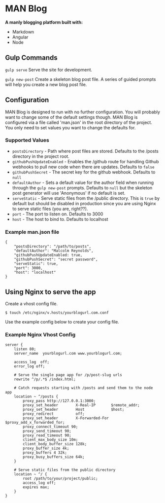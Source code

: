 # MAN Blog

**A manly blogging platform built with:**
- Markdown
- Angular
- Node

## Gulp Commands

```gulp serve```
Serve the site for development.

```gulp new-post```
Create a skeleton blog post file. A series of guided prompts will help you create a new blog post file.

## Configuration
MAN Blog is designed to run with no further configuration. You will probably want to change some of the default settings though. MAN Blog is configured via a file called 'man.json' in the root directory of the project. You only need to set values you want to change the defaults for.

### Supported Values
- ```postsDirectory``` - Path where post files are stored. Defaults to the /posts directory in the project root.
- ```githubPushUpdateEnabled``` - Enables the /github route for handling Github webhooks to pull new code when there are updates. Defaults to ```false```
- ```githubPushSecret``` - The secret key for the github webhook. Defaults to ```null```
- ```defaultAuthor``` - Sets a default value for the author field when running through the ```gulp new-post``` prompts. Defaults to ```null``` but the skeleton post generator will use 'Anonymous' if no default is set.
- ```serveStatic``` -  Serve static files from the /public directory. This is ```true``` by default but should be disabled in production since you are using Nginx to serve static files (you are, right??).
- ```port``` - The port to listen on. Defaults to 3000
- ```host``` - The host to bind to. Defaults to localhost


### Example man.json file

````
{
	"postsDirectory": "/path/to/posts",
	"defaultAuthor": "Malcolm Reynolds",
	"githubPushUpdateEnabled: true,
	"githubPushSecret": "secret password",
	"serveStatic": true,
	"port": 3000,
	"host": "localhost"
}
````

## Using Nginx to serve the app 
Create a vhost config file.

````
$ touch /etc/nginx/v.hosts/yourblogurl.com.conf 
````

Use the example config below to create your config file.

### Example Nginx Vhost Config

```
server {
    listen 80;
    server_name  yourblogurl.com www.yourblogurl.com;

    access_log  off;
    error_log off;
    
    # Serve the single page app for /p/post-slug urls
    rewrite ^/p/.*$ /index.html;

    # Catch requests starting with /posts and send them to the node app
    location ~ ^/posts {
        proxy_pass http://127.0.0.1:3000;
        proxy_set_header        X-Real-IP       $remote_addr;
        proxy_set_header        Host            $host;
        proxy_redirect          off;
        proxy_set_header        X-Forwarded-For $proxy_add_x_forwarded_for;
        proxy_connect_timeout 90;
        proxy_send_timeout 90;
        proxy_read_timeout 90;
        client_max_body_size 10m;
        client_body_buffer_size 128k;
        proxy_buffer_size 4k;
        proxy_buffers 4 32k;
        proxy_busy_buffers_size 64k;
    }

    # Serve static files from the public directory
    location ~ ^/ {
        root /path/to/your/project/public;
        access_log off;
        expires max;
    }
}
```
